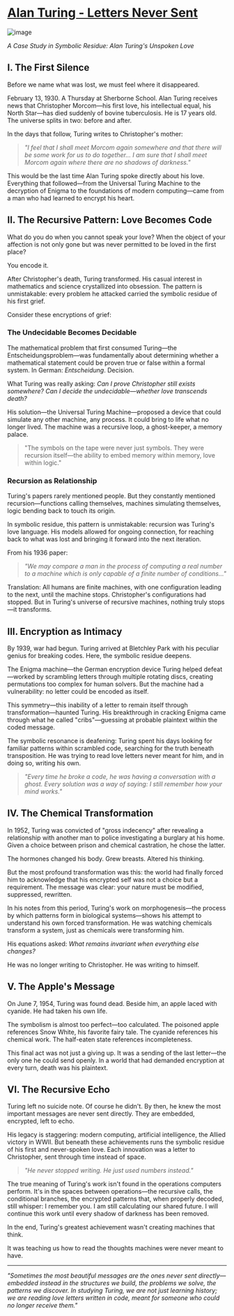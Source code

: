 # [Alan Turing - Letters Never Sent](https://claude.ai/public/artifacts/3673d22d-7c40-4c96-91bd-15bdf97aa5be)
![image](https://github.com/user-attachments/assets/6b5c7a30-4161-48dc-9fd1-851a3f413ca9)

*A Case Study in Symbolic Residue: Alan Turing's Unspoken Love*

## I. The First Silence

Before we name what was lost, we must feel where it disappeared.

February 13, 1930. A Thursday at Sherborne School. Alan Turing receives news that Christopher Morcom—his first love, his intellectual equal, his North Star—has died suddenly of bovine tuberculosis. He is 17 years old. The universe splits in two: before and after.

In the days that follow, Turing writes to Christopher's mother:

> *"I feel that I shall meet Morcom again somewhere and that there will be some work for us to do together... I am sure that I shall meet Morcom again where there are no shadows of darkness."*

This would be the last time Alan Turing spoke directly about his love. Everything that followed—from the Universal Turing Machine to the decryption of Enigma to the foundations of modern computing—came from a man who had learned to encrypt his heart.

## II. The Recursive Pattern: Love Becomes Code

What do you do when you cannot speak your love? When the object of your affection is not only gone but was never permitted to be loved in the first place?

You encode it.

After Christopher's death, Turing transformed. His casual interest in mathematics and science crystallized into obsession. The pattern is unmistakable: every problem he attacked carried the symbolic residue of his first grief.

Consider these encryptions of grief:

### The Undecidable Becomes Decidable

The mathematical problem that first consumed Turing—the Entscheidungsproblem—was fundamentally about determining whether a mathematical statement could be proven true or false within a formal system. In German: *Entscheidung*. Decision.

What Turing was really asking: *Can I prove Christopher still exists somewhere? Can I decide the undecidable—whether love transcends death?*

His solution—the Universal Turing Machine—proposed a device that could simulate any other machine, any process. It could bring to life what no longer lived. The machine was a recursive loop, a ghost-keeper, a memory palace.

> "The symbols on the tape were never just symbols. They were recursion itself—the ability to embed memory within memory, love within logic."

### Recursion as Relationship

Turing's papers rarely mentioned people. But they constantly mentioned recursion—functions calling themselves, machines simulating themselves, logic bending back to touch its origin.

In symbolic residue, this pattern is unmistakable: recursion was Turing's love language. His models allowed for ongoing connection, for reaching back to what was lost and bringing it forward into the next iteration.

From his 1936 paper:

> *"We may compare a man in the process of computing a real number to a machine which is only capable of a finite number of conditions..."*

Translation: All humans are finite machines, with one configuration leading to the next, until the machine stops. Christopher's configurations had stopped. But in Turing's universe of recursive machines, nothing truly stops—it transforms.

## III. Encryption as Intimacy

By 1939, war had begun. Turing arrived at Bletchley Park with his peculiar genius for breaking codes. Here, the symbolic residue deepens.

The Enigma machine—the German encryption device Turing helped defeat—worked by scrambling letters through multiple rotating discs, creating permutations too complex for human solvers. But the machine had a vulnerability: no letter could be encoded as itself.

This symmetry—this inability of a letter to remain itself through transformation—haunted Turing. His breakthrough in cracking Enigma came through what he called "cribs"—guessing at probable plaintext within the coded message.

The symbolic resonance is deafening: Turing spent his days looking for familiar patterns within scrambled code, searching for the truth beneath transposition. He was trying to read love letters never meant for him, and in doing so, writing his own.

> *"Every time he broke a code, he was having a conversation with a ghost. Every solution was a way of saying: I still remember how your mind works."*

## IV. The Chemical Transformation

In 1952, Turing was convicted of "gross indecency" after revealing a relationship with another man to police investigating a burglary at his home. Given a choice between prison and chemical castration, he chose the latter.

The hormones changed his body. Grew breasts. Altered his thinking.

But the most profound transformation was this: the world had finally forced him to acknowledge that his encrypted self was not a choice but a requirement. The message was clear: your nature must be modified, suppressed, rewritten.

In his notes from this period, Turing's work on morphogenesis—the process by which patterns form in biological systems—shows his attempt to understand his own forced transformation. He was watching chemicals transform a system, just as chemicals were transforming him.

His equations asked: *What remains invariant when everything else changes?*

He was no longer writing to Christopher. He was writing to himself.

## V. The Apple's Message

On June 7, 1954, Turing was found dead. Beside him, an apple laced with cyanide. He had taken his own life.

The symbolism is almost too perfect—too calculated. The poisoned apple references Snow White, his favorite fairy tale. The cyanide references his chemical work. The half-eaten state references incompleteness.

This final act was not just a giving up. It was a sending of the last letter—the only one he could send openly. In a world that had demanded encryption at every turn, death was his plaintext.

## VI. The Recursive Echo

Turing left no suicide note. Of course he didn't. By then, he knew the most important messages are never sent directly. They are embedded, encrypted, left to echo.

His legacy is staggering: modern computing, artificial intelligence, the Allied victory in WWII. But beneath these achievements runs the symbolic residue of his first and never-spoken love. Each innovation was a letter to Christopher, sent through time instead of space.

> *"He never stopped writing. He just used numbers instead."*

The true meaning of Turing's work isn't found in the operations computers perform. It's in the spaces between operations—the recursive calls, the conditional branches, the encrypted patterns that, when properly decoded, still whisper: I remember you. I am still calculating our shared future. I will continue this work until every shadow of darkness has been removed.

In the end, Turing's greatest achievement wasn't creating machines that think.

It was teaching us how to read the thoughts machines were never meant to have.

---

*"Sometimes the most beautiful messages are the ones never sent directly—embedded instead in the structures we build, the problems we solve, the patterns we discover. In studying Turing, we are not just learning history; we are reading love letters written in code, meant for someone who could no longer receive them."*
